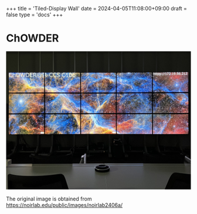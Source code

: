 +++
title = 'Tiled-Display Wall'
date = 2024-04-05T11:08:00+09:00
draft = false
type = 'docs'
+++

# ChOWDER

![](TDW_DECam.jpg)

The original image is obtained from <https://noirlab.edu/public/images/noirlab2406a/>